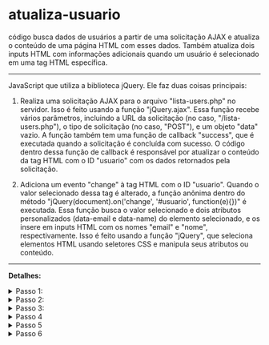 # atualiza-usuario
código busca dados de usuários a partir de uma solicitação AJAX e atualiza o conteúdo de uma página HTML com esses dados. Também atualiza dois inputs HTML com informações adicionais quando um usuário é selecionado em uma tag HTML específica.

<hr>

JavaScript que utiliza a biblioteca jQuery. Ele faz duas coisas principais:

1) Realiza uma solicitação AJAX para o arquivo "lista-users.php" no servidor. Isso é feito usando a função "jQuery.ajax". Essa função recebe vários parâmetros, incluindo a URL da solicitação (no caso, "/lista-users.php"), o tipo de solicitação (no caso, "POST"), e um objeto "data" vazio. A função também tem uma função de callback "success", que é executada quando a solicitação é concluída com sucesso. O código dentro dessa função de callback é responsável por atualizar o conteúdo da tag HTML com o ID "usuario" com os dados retornados pela solicitação.

2) Adiciona um evento "change" à tag HTML com o ID "usuario". Quando o valor selecionado dessa tag é alterado, a função anônima dentro do método "jQuery(document).on('change', '#usuario', function(e){})" é executada. Essa função busca o valor selecionado e dois atributos personalizados (data-email e data-name) do elemento selecionado, e os insere em inputs HTML com os nomes "email" e "nome", respectivamente. Isso é feito usando a função "jQuery", que seleciona elementos HTML usando seletores CSS e manipula seus atributos ou conteúdo.

<hr>

<b>Detalhes:</b>

<details>

<summary>Passo 1:</summary>

```javascript

jQuery(document).ready(function(){
		
    jQuery.ajax({
        url: '/lista-users.php',
        type: 'POST',
        data: {},
        success: function(data){
            jQuery('#usuario').html(data);		
       
        }
    });
    
```

A solicitação AJAX é feita para o arquivo "lista-users.php" no servidor, usando o método HTTP POST. O objeto "data" está vazio, indicando que não há parâmetros adicionais sendo enviados na solicitação.

Quando a solicitação é bem-sucedida, a função de callback "success" é acionada, que recebe o parâmetro "data". A função então atualiza o conteúdo da tag HTML com o ID "usuario" com os dados retornados pela solicitação, utilizando a função "html()" da biblioteca jQuery.

</details>

<details>

<summary>Passo 2:</summary>

```javascript
jQuery(document).ready(function()
```

o evento que é executado quando o documento HTML é carregado e pronto para ser manipulado pelo JavaScript. Ele utiliza a biblioteca jQuery para selecionar o documento HTML e executar uma função anônima quando o documento estiver pronto.

A função anônima é executada quando o evento "ready" é acionado, e ela pode conter um conjunto de instruções em JavaScript que manipulam o conteúdo do documento HTML. Normalmente, esse evento é usado para executar código JavaScript que depende do carregamento completo do documento HTML, como selecionar elementos HTML, adicionar ou remover elementos, ou executar solicitações AJAX para carregar dados adicionais.

<i>Em resumo, esse código define um evento que é executado quando o documento HTML é carregado e pronto para ser manipulado pelo JavaScript, permitindo que o código manipule o conteúdo do documento com segurança.</i>

</details>

<details>

<summary>Passo 3:</summary>

```javascript
jQuery('#usuario').html(data);
```
função de callback que é executada quando uma solicitação AJAX é concluída com sucesso.

A função recebe um parâmetro "data" que contém os dados que foram retornados pelo servidor na resposta da solicitação AJAX.

Dentro da função, a biblioteca jQuery é usada para selecionar um elemento HTML com o ID "usuario" e atualizar seu conteúdo com os dados retornados na solicitação AJAX, usando a função html().

<i>Em resumo, esse código atualiza dinamicamente o conteúdo de um elemento HTML com os dados retornados de uma solicitação AJAX, sem a necessidade de recarregar toda a página.</i>

</details>

<details>

<summary>Passo 4</summary>

```javascript
jQuery(document).on('change', '#usuario', function(e)
```
define um evento que é acionado quando o valor selecionado em um elemento HTML com o ID "usuario" é alterado.

O método on() da biblioteca jQuery é usado para vincular um manipulador de eventos a um ou mais elementos HTML. Ele recebe vários parâmetros, incluindo o tipo de evento a ser tratado (neste caso, "change"), o seletor do elemento HTML que deve ser afetado (neste caso, "#usuario"), e uma função de retorno de chamada que é executada quando o evento é acionado.

Quando o valor selecionado no elemento HTML com o ID "usuario" é alterado, a função de retorno de chamada é acionada e recebe um objeto "e" que contém informações sobre o evento que foi acionado. Dentro da função, o código seleciona o valor e os atributos de dados do item selecionado usando o seletor de jQuery, e define os valores de dois elementos HTML input com os dados recuperados.

<i>Em resumo, esse código define um manipulador de eventos para o elemento HTML com o ID "usuario" que é acionado quando o valor selecionado é alterado, e atualiza dinamicamente os valores de dois elementos HTML input com os dados selecionados.</i>

</details>

<details>

<summary>Passo 5</summary>

```javascript
var id = jQuery("#usuario option").filter(':selected').val();
```
Seleciona o valor do item selecionado em um elemento HTML select com o ID "usuario" e armazena o valor em uma variável chamada "id".

A função jQuery() é usada para selecionar um elemento HTML e a função option() é usada para selecionar todos os elementos option dentro desse elemento select. O método filter() é usado para filtrar os elementos selecionados com base em um seletor (neste caso, ':selected'), que seleciona apenas o item selecionado no momento. A função val() é usada para retornar o valor do elemento selecionado.

<i>Em resumo, esse código seleciona o valor do item selecionado em um elemento HTML select com o ID "usuario" e o armazena na variável "id", que é usada posteriormente para atualizar dinamicamente o conteúdo de outros elementos HTML na página.</i>

</details>

<details>

<summary>Passo 6</summary>

```javascript
var email = jQuery("#usuario option").filter(':selected').attr('data-email');
	var name = jQuery("#usuario option").filter(':selected').attr('data-name');
	jQuery("input[name='email']").val(email);
	jQuery("input[name='nome']").val(name);
```
seleciona os atributos de dados personalizados ("data-email" e "data-name") do item selecionado em um elemento HTML select com o ID "usuario" e os usa para atualizar dinamicamente o valor de dois elementos HTML input na página.

Primeiro, a função jQuery() é usada para selecionar o elemento HTML select com o ID "usuario", em seguida, a função option() é usada para selecionar todos os elementos option dentro desse elemento select. O método filter() é usado para filtrar os elementos selecionados com base em um seletor (neste caso, ':selected'), que seleciona apenas o item selecionado no momento. Os métodos attr() são usados para selecionar os valores dos atributos de dados personalizados ("data-email" e "data-name") do elemento option selecionado e armazená-los nas variáveis "email" e "name", respectivamente.

Em seguida, a função jQuery() é usada novamente para selecionar dois elementos HTML input com os nomes "email" e "nome", e a função val() é usada para definir o valor desses elementos com os valores armazenados nas variáveis "email" e "name", respectivamente. Isso atualiza dinamicamente o conteúdo dos elementos input na página com os valores recuperados do elemento select.

<i>Em resumo, esse código usa os atributos de dados personalizados do elemento selecionado em um elemento HTML select com o ID "usuario" para atualizar dinamicamente o conteúdo de dois elementos HTML input na página. Isso permite que o conteúdo da página seja atualizado dinamicamente conforme o usuário seleciona diferentes opções no elemento select.</i>

</details>
